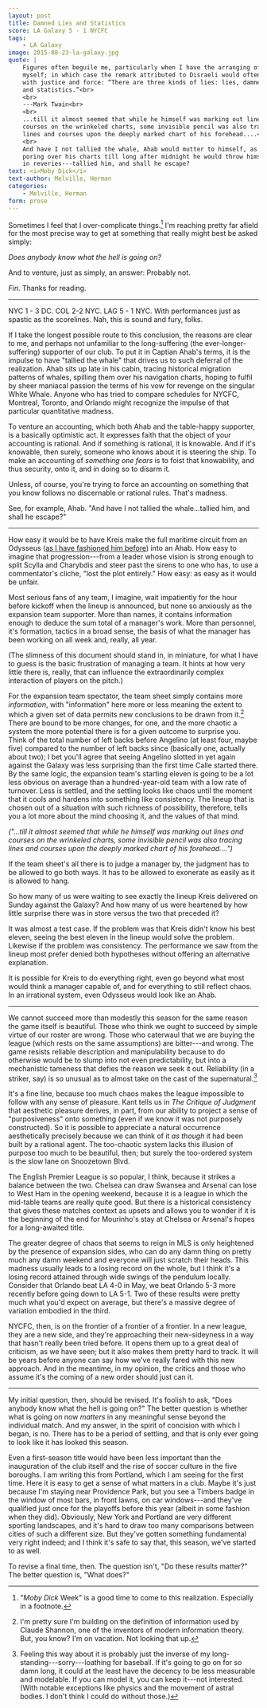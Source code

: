 ```yaml
---
layout: post
title: Damned Lies and Statistics
score: LA Galaxy 5 - 1 NYCFC
tags:
    - LA Galaxy
image: 2015-08-23-la-galaxy.jpg
quote: |
    Figures often beguile me, particularly when I have the arranging of them
    myself; in which case the remark attributed to Disraeli would often apply
    with justice and force: “There are three kinds of lies: lies, damned lies,
    and statistics.”<br>
    <br>
    ---Mark Twain<br>
    <br>
    ...till it almost seemed that while he himself was marking out lines and
    courses on the wrinkeled charts, some invisible pencil was also tracing
    lines and courses upon the deeply marked chart of his forehead....<br>
    <br>
    And have I not tallied the whale, Ahab would mutter to himself, as after
    poring over his charts till long after midnight he would throw himself back
    in reveries---tallied him, and shall he escape?
text: <i>Moby Dick</i>
text-author: Melville, Herman
categories:
    - Melville, Herman
form: prose
---
```


Sometimes I feel that I over-complicate things.[^f1] I'm reaching pretty far afield for the
most precise way to get at something that really might best be asked simply:

*Does anybody know what the hell is going on?*

And to venture, just as simply, an answer: Probably not. 

*Fin*. Thanks for reading.

***

NYC 1 - 3 DC. COL 2-2
NYC. LAG 5 - 1 NYC. With performances just as spastic as the scorelines. Nah,
this is sound and fury, folks.<!--break-->

If I take the longest possible route to this conclusion, the reasons are clear
to me, and perhaps not unfamiliar to the long-suffering (the 
ever-longer-suffering) supporter of our club. To put it in Captian Ahab's terms, it is
the impulse to have "tallied the whale" that drives us to such deferral of the
realization. Ahab sits up late in his cabin,
tracing historical migration patterns of whales, spilling them
over his navigation charts, hoping to fulfil by sheer maniacal passion the
terms of his vow for revenge on the singular White Whale. Anyone who has tried to
compare schedules for NYCFC, Montreal, Toronto, and Orlando might recognize the
impulse of that
particular quantitative madness. 

To venture an accounting, which both Ahab and the table-happy supporter, is a basically
optimistic act. It expresses faith that the object of your accounting is
rational. And if something is rational, it is knowable. And if it's knowable,
then surely, someone who knows about it is steering the ship. To make an
accounting of *something one fears* is to foist that knowability, and thus
security, onto
it, and in doing so to disarm it.

Unless, of course, you're trying to force an accounting on something that you know follows
no discernable or rational rules. That's madness.

See, for example, Ahab. "And have I not tallied the whale...tallied him, and
shall he escape?"

***

How easy it would be to have Kreis make the full maritime circuit from an
Odysseus ([as I have fashioned him
before](http://ninetyplusofblue.com/homer/2015/03/28/kansas-city-odyssey/)) into an Ahab. How easy to imagine
that progression---from a leader whose vision is strong enough
to split Scylla and Charybdis and steer past the sirens to one who has, to use a commentator's cliche,
"lost the plot entirely." How easy: as easy as it would be unfair.

Most serious fans of any team, I imagine, wait impatiently for the hour before kickoff
when the lineup is announced, but none so anxiously as the expansion team
supporter. More than names, it contains information enough to deduce the sum
total of a manager's work. More than personnel, it's formation, tactics in a
broad sense, the basis of what the manager has been working on all week and,
really, all year. 

(The slimness of this document should stand in, in miniature,
for what I have to guess is the basic frustration of managing a team. It hints
at how very
little there is, really, that can influence the extraordinarily complex
interaction of players on the pitch.)

For the expansion team spectator, the team sheet simply contains more *information*,
with "information" here more or less meaning the extent to which a
given set of data permits new conclusions to be drawn from it.[^shannon] There are bound to be more
changes, for one, and the more chaotic a system the more potential there is for
a given outcome to surprise you. Think of the total number of left backs
before Angelino (at least four, maybe five) compared to the number of left
backs since (basically one, actually about two);
I bet you'll agree that seeing Angelino slotted in yet again against the
Galaxy was less surprising than the first time Calle started there. By the same
logic, the expansion team's starting eleven is going to be a lot less obvious
on average than a hundred-year-old team with a low rate of turnover. Less is
settled, and the settling looks like chaos until the moment that it cools and
hardens into something like consistency. The lineup 
that is chosen out of a situation with such richness of possibility, therefore, 
tells you a lot more about the mind choosing it, and
the values of that mind.

*("...till it almost seemed that while he himself was marking out lines and
    courses on the wrinkeled charts, some invisible pencil was also tracing
    lines and courses upon the deeply marked chart of his forehead....")*

If the team sheet's all there is to judge a manager by, the judgment has to be allowed to go both
ways. It has to be allowed to exonerate as easily as it is allowed to hang.

So how many of us were waiting to see exactly the lineup Kreis delivered on
Sunday against the Galaxy? And how many of us were heartened by how little
surprise there was in store versus the two that preceded it? 

It was almost a test case. If the problem was that Kreis didn't know his best
eleven, seeing the best eleven in the lineup would solve the problem. Likewise
if the problem was consistency. The performance we saw from the lineup most
prefer denied both hypotheses without offering an alternative explanation. 

It is possible for Kreis to do everything right, even go beyond what most would
think a manager capable of, and for everything to still reflect chaos. In an
irrational system, even Odysseus would look like an Ahab.

***

We cannot succeed more than modestly this season for the same reason the game
itself is beautiful. Those who think we ought to succeed by simple virtue of
our roster are wrong. Those who caterwaul that we are buying the league (which 
rests on the same assumptions) are bitter---and wrong. The game resists reliable
description and manipulability because to do otherwise would be to slump into not even 
predictability, but into a mechanistic tameness that defies the reason we seek
it out. Reliability (in a striker, say) is so unusual as to almost take on the
cast of the supernatural.[^baseball] 

It's a fine line, because too much chaos
makes the league impossible to follow with any sense of pleasure. Kant tells us
in *The Critique of Judgment* that aesthetic pleasure derives, in part, from
our ability to project a sense of "purposiveness" onto something (even if we
know it was not purposely constructed). So it is possible to appreciate
a natural occurrence aesthetically precisely because we can think of it *as
though* it had been built by a rational agent. The too-chaotic system lacks
this illusion of purpose too much to be beautiful, then; but surely the
too-ordered system is the slow lane on Snoozetown Blvd. 

The English Premier League is
so popular, I think, because it strikes a balance between the two. Chelsea can
draw Swansea and Arsenal can lose to West Ham in the opening weekend,
because it is a league in which the mid-table teams are really quite good. But
there is a historical consistency that gives these matches context as upsets
and allows you to wonder if it is the beginning of the end for Mourinho's stay
at Chelsea or Arsenal's hopes for a long-awaited title. 

The greater degree of
chaos that seems to reign in MLS is only heightened by the presence of
expansion sides, who can do any damn thing on pretty much any damn weekend
and everyone will just scratch their heads. This madness usually leads to a losing
record on the whole, but I think it's a losing record attained through wide
swings of the pendulum locally. Consider that Orlando beat LA 4-0 in May, we
beat Orlando 5-3 more recently before going down to LA 5-1. Two of these
results were pretty much what you'd expect on average, but there's a massive
degree of variation embodied in the third. 

NYCFC, then, is on the frontier of a frontier of a frontier. In a new league,
they are a new side, and they're approaching their new-sideyness in a way that
hasn't really been tried before. It opens them up to a great deal of
criticism, as we have seen; but it also makes them pretty hard to track. It
will be years before anyone can say how we've really fared with this new
approach. And in the meantime, in my opinion, the critics and those who assume 
it's the coming of a new order should just can it. 

***

My initial question, then, should be revised. It's foolish to ask, "Does
anybody know what the hell is going on?" The better question is whether what is
going on now *matters* in any meaningful sense beyond the individual match. And
my answer, in the spirit of
concision with which I began, is no. There has to be a period of settling, and that is only ever
going to look like it has looked this season.

Even a first-season title would have been less important than
the inauguration of the club itself and the rise of soccer culture in the five
boroughs. I am writing this from Portland, which I am seeing for the first time. Here it
is easy to get a sense of what matters in a club. Maybe it's just because I'm
staying near Providence Park, but you see a Timbers badge in the window of most
bars, in front lawns, on car windows---and they've qualified just once for the playoffs
before this year (albeit in some fashion when they did). Obviously, New York and
Portland are very different sporting landscapes, and it's hard to draw too many
comparisons between cities of such a different size. But they've gotten
something fundamental very right indeed; and I think it's safe to say that,
this season, we've started to as well.

To revise a final time, then. The question isn't, "Do these results matter?" The
better question is, "What does?"

[^f1]: "*Moby Dick* Week" is a good time to come to this realization. Especially in a footnote.

[^shannon]: I'm pretty sure I'm building on the definition of information used by Claude Shannon, one of the inventors of modern information theory. But, you know? I'm on vacation. Not looking that up.

[^baseball]: Feeling this way about it is probably just the inverse of my long-standing---sorry---loathing for baseball. If it's going to go on for so damn long, it could at the least have the decency to be less measurable and modelable. If you can model it, you can keep it---not interested. (With notable exceptions like physics and the movement of astral bodies. I don't think I could do without those.)
